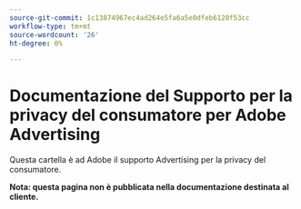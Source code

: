 ```yaml
---
source-git-commit: 1c13874967ec4ad264e5fa6a5e0dfeb6120f53cc
workflow-type: tm+mt
source-wordcount: '26'
ht-degree: 0%

---
```

# Documentazione del Supporto per la privacy del consumatore per Adobe Advertising

Questa cartella è ad Adobe il supporto Advertising per la privacy del consumatore.

**Nota: questa pagina non è pubblicata nella documentazione destinata al cliente.**
